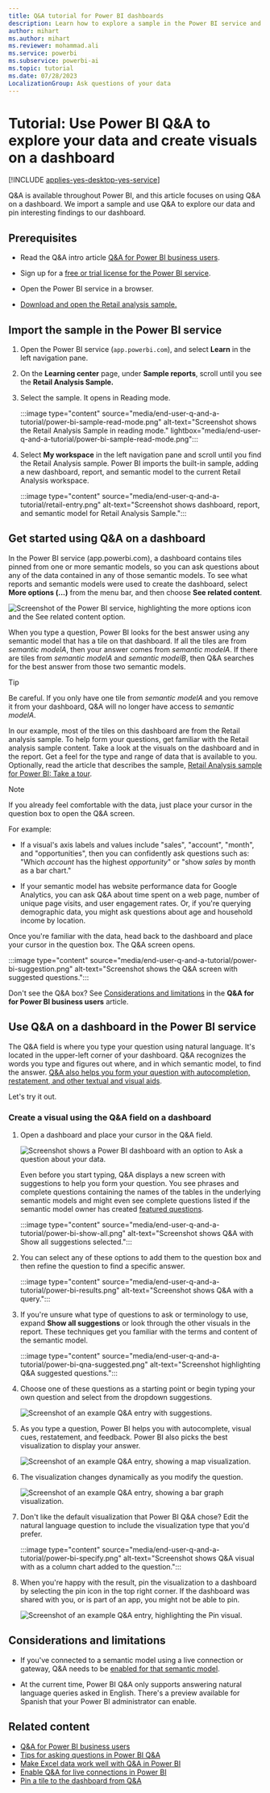 ```yaml
---
title: Q&A tutorial for Power BI dashboards
description: Learn how to explore a sample in the Power BI service and create a visual by using natural language in Q&A.
author: mihart
ms.author: mihart
ms.reviewer: mohammad.ali
ms.service: powerbi
ms.subservice: powerbi-ai
ms.topic: tutorial
ms.date: 07/28/2023
LocalizationGroup: Ask questions of your data
---
```


# Tutorial: Use Power BI Q&A to explore your data and create visuals on a dashboard

[!INCLUDE [applies-yes-desktop-yes-service](../includes/applies-yes-desktop-yes-service.md)]

Q&A is available throughout Power BI, and this article focuses on using Q&A on a dashboard. We import a sample and use Q&A to explore our data and pin interesting findings to our dashboard.

## Prerequisites  

- Read the Q&A intro article [Q&A for Power BI business users](../consumer/end-user-q-and-a.md).
- Sign up for a [free or trial license for the Power BI service](../fundamentals/service-self-service-signup-purchase-for-power-bi.md).

- Open the Power BI service in a browser.

- [Download and open the Retail analysis sample.](#import-the-sample-in-the-power-bi-service)


## Import the sample in the Power BI service

1. Open the Power BI service (`app.powerbi.com`), and select **Learn** in the left navigation pane.

1. On the **Learning center** page, under **Sample reports**, scroll until you see the **Retail Analysis Sample.**

1. Select the sample. It opens in Reading mode.

   :::image type="content" source="media/end-user-q-and-a-tutorial/power-bi-sample-read-mode.png" alt-text="Screenshot shows the Retail Analysis Sample in reading mode." lightbox="media/end-user-q-and-a-tutorial/power-bi-sample-read-mode.png":::

1. Select **My workspace** in the left navigation pane and scroll until you find the Retail Analysis sample. Power BI imports the built-in sample, adding a new dashboard, report, and semantic model to the current Retail Analysis workspace.

   :::image type="content" source="media/end-user-q-and-a-tutorial/retail-entry.png" alt-text="Screenshot shows dashboard, report, and semantic model for Retail Analysis Sample.":::


## Get started using Q&A on a dashboard

In the Power BI service (app.powerbi.com), a dashboard contains tiles pinned from one or more semantic models, so you can ask questions about any of the data contained in any of those semantic models. To see what reports and semantic models were used to create the dashboard, select **More options (...)** from the menu bar, and then choose **See related content**.

![Screenshot of the Power BI service, highlighting the more options icon and the See related content option.](media/end-user-q-and-a-tutorial/power-bi-view-related.png)

When you type a question, Power BI looks for the best answer using any semantic model that has a tile on that dashboard. If all the tiles are from *semantic modelA*, then your answer comes from *semantic modelA*. If there are tiles from *semantic modelA* and *semantic modelB*, then Q&A searches for the best answer from those two semantic models.

> [!TIP]
> Be careful. If you only have one tile from *semantic modelA* and you remove it from your dashboard, Q&A will no longer have access to *semantic modelA*.


In our example, most of the tiles on this dashboard are from the Retail analysis sample. To help form your questions, get familiar with the Retail analysis sample content. Take a look at the visuals on the dashboard and in the report. Get a feel for the type and range of data that is available to you. Optionally, read the article that describes the sample, [Retail Analysis sample for Power BI: Take a tour](../create-reports/sample-retail-analysis.md).

> [!NOTE]
> If you already feel comfortable with the data, just place your cursor in the question box to open the Q&A screen.

For example:

- If a visual's axis labels and values include "sales",  "account", "month", and "opportunities", then you can confidently ask questions such as: "Which *account* has the highest *opportunity*" or "show *sales* by month as a bar chart."

- If your semantic model has website performance data for Google Analytics, you can ask Q&A about time spent on a web page, number of unique page visits, and user engagement rates. Or, if you're querying demographic data, you might ask questions about age and household income by location.


Once you're familiar with the data, head back to the dashboard and place your cursor in the question box. The Q&A screen opens.

:::image type="content" source="media/end-user-q-and-a-tutorial/power-bi-suggestion.png" alt-text="Screenshot shows the Q&A screen with suggested questions.":::

Don't see the Q&A box? See [Considerations and limitations](../consumer/end-user-q-and-a.md#considerations-and-limitations) in the **Q&A for for Power BI business users** article. 

## Use Q&A on a dashboard in the Power BI service

The Q&A field is where you type your question using natural language. It's located in the upper-left corner of your dashboard. Q&A recognizes the words you type and figures out where, and in which semantic model, to find the answer. [Q&A also helps you form your question with autocompletion, restatement, and other textual and visual aids](q-and-a-intro.md). 

Let's try it out. 

### Create a visual using the Q&A field on a dashboard


1. Open a dashboard and place your cursor in the Q&A field. 

    ![Screenshot shows a Power BI dashboard with an option to Ask a question about your data.](media/end-user-q-and-a-tutorial/powerbi-qna.png)

    Even before you start typing, Q&A displays a new screen with suggestions to help you form your question. You see phrases and complete questions containing the names of the tables in the underlying semantic models and might even see complete questions listed if the semantic model owner has created [featured questions](../create-reports/service-q-and-a-create-featured-questions.md).

    :::image type="content" source="media/end-user-q-and-a-tutorial/power-bi-show-all.png" alt-text="Screenshot shows Q&A with Show all suggestions selected.":::

1. You can select any of these options to add them to the question box and then refine the question to find a specific answer.

   :::image type="content" source="media/end-user-q-and-a-tutorial/power-bi-results.png" alt-text="Screenshot shows Q&A with a query.":::

1. If you're unsure what type of questions to ask or terminology to use, expand **Show all suggestions** or look through the other visuals in the report. These techniques get you familiar with the terms and content of the semantic model.

   :::image type="content" source="media/end-user-q-and-a-tutorial/power-bi-qna-suggested.png" alt-text="Screenshot highlighting Q&A suggested questions.":::


1. Choose one of these questions as a starting point or begin typing your own question and select from the dropdown suggestions.

   ![Screenshot of an example Q&A entry with suggestions.](media/end-user-q-and-a-tutorial/power-bi-qna-select-a-question-how-many-stores.png)

1. As you type a question, Power BI helps you with autocomplete, visual cues, restatement, and feedback. Power BI also picks the best visualization to display your answer. 

   ![Screenshot of an example Q&A entry, showing a map visualization.](media/end-user-q-and-a-tutorial/power-bi-qna-how-many-stores-by-state.png)

1. The visualization changes dynamically as you modify the question.

   ![Screenshot of an example Q&A entry, showing a bar graph visualization.](media/end-user-q-and-a-tutorial/power-bi-qna-stores-by-state-bar-chart.png)

1. Don't like the default visualization that Power BI Q&A chose? Edit the natural language question to include the visualization type that you'd prefer.

    :::image type="content" source="media/end-user-q-and-a-tutorial/power-bi-specify.png" alt-text="Screenshot shows Q&A visual with as a column chart added to the question.":::


1. When you're happy with the result, pin the visualization to a dashboard by selecting the pin icon in the top right corner. If the dashboard was shared with you, or is part of an app, you might not be able to pin.

   ![Screenshot of an example Q&A entry, highlighting the Pin visual.](media/end-user-q-and-a-tutorial/power-bi-qna-pin-visual.png)



## Considerations and limitations

- If you've connected to a semantic model using a live connection or gateway, Q&A needs to be [enabled for that semantic model](../create-reports/service-q-and-a-direct-query.md).

- At the current time, Power BI Q&A only supports answering natural language queries asked in English. There's a preview available for Spanish that your Power BI administrator can enable.

## Related content

- [Q&A for Power BI business users](../consumer/end-user-q-and-a.md)
- [Tips for asking questions in Power BI Q&A](../consumer/end-user-q-and-a-tips.md)
- [Make Excel data work well with Q&A in Power BI](../create-reports/service-prepare-data-for-q-and-a.md)
- [Enable Q&A for live connections in Power BI](../create-reports/service-q-and-a-direct-query.md)
- [Pin a tile to the dashboard from Q&A](../create-reports/service-dashboard-pin-tile-from-q-and-a.md)
